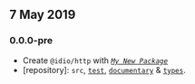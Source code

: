 ## 7 May 2019

### 0.0.0-pre

- Create `@idio/http` with _[`My New Package`](https://mnpjs.org)_
- [repository]: `src`, [`test`](https://contexttesting.com), [`documentary`](https://readme.page) & [`types`](https://typedef.page).